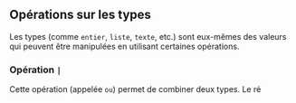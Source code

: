 ## Opérations sur les types

Les types (comme `entier`, `liste`, `texte`, etc.) sont eux-mêmes des valeurs qui peuvent être manipulées en utilisant
certaines opérations.

### Opération `|`
Cette opération (appelée `ou`) permet de combiner deux types. Le ré
